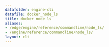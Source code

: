 ```yaml
---
datafolder: engine-cli
datafile: docker_node_ls
title: docker node ls
aliases:
- /edge/engine/reference/commandline/node_ls/
- /engine/reference/commandline/node_ls/
layout: cli
---
```


<!--
此页面是根据 Docker 源代码自动生成的。如果您想建议更改此处显示的文本，请在 GitHub 上的源代码仓库中打开一个工单或拉取请求：

https://github.com/docker/cli
-->
